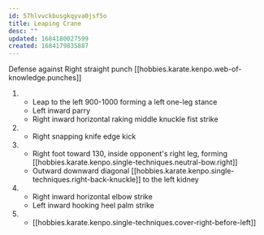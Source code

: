 ```yaml
---
id: 57hlvvckbusgkqyva0jsf5o
title: Leaping Crane
desc: ""
updated: 1684180027599
created: 1684179835887
---
```


Defense against Right straight punch
[[hobbies.karate.kenpo.web-of-knowledge.punches]]

1. - Leap to the left 900-1000 forming a left one-leg stance
   - Left inward parry
   - Right inward horizontal raking middle knuckle fist strike
2. - Right snapping knife edge kick
3. - Right foot toward 130, inside opponent's right leg, forming [[hobbies.karate.kenpo.single-techniques.neutral-bow.right]]
   - Outward downward diagonal [[hobbies.karate.kenpo.single-techniques.right-back-knuckle]] to the left kidney
4. - Right inward horizontal elbow strike
   - Left inward hooking heel palm strike
5. - [[hobbies.karate.kenpo.single-techniques.cover-right-before-left]]

